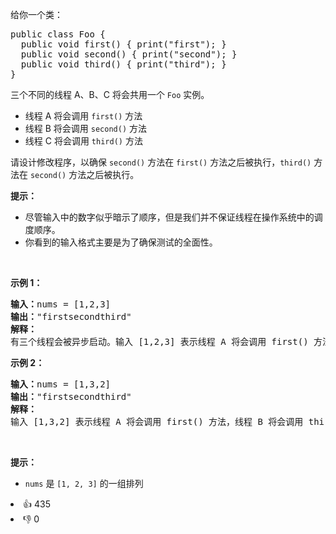 <p>给你一个类：</p>

<pre>
public class Foo {
&nbsp; public void first() { print("first"); }
&nbsp; public void second() { print("second"); }
&nbsp; public void third() { print("third"); }
}</pre>

<p>三个不同的线程 A、B、C 将会共用一个&nbsp;<code>Foo</code>&nbsp;实例。</p>

<ul> 
 <li>线程 A 将会调用 <code>first()</code> 方法</li> 
 <li>线程 B 将会调用&nbsp;<code>second()</code> 方法</li> 
 <li>线程 C 将会调用 <code>third()</code> 方法</li> 
</ul>

<p>请设计修改程序，以确保 <code>second()</code> 方法在 <code>first()</code> 方法之后被执行，<code>third()</code> 方法在 <code>second()</code> 方法之后被执行。</p>

<p><strong>提示：</strong></p>

<ul> 
 <li>尽管输入中的数字似乎暗示了顺序，但是我们并不保证线程在操作系统中的调度顺序。</li> 
 <li>你看到的输入格式主要是为了确保测试的全面性。</li> 
</ul>

<p>&nbsp;</p>

<p><strong>示例 1：</strong></p>

<pre>
<strong>输入：</strong>nums = [1,2,3]
<strong>输出：</strong>"firstsecondthird"
<strong>解释：</strong>
有三个线程会被异步启动。输入 [1,2,3] 表示线程 A 将会调用 first() 方法，线程 B 将会调用 second() 方法，线程 C 将会调用 third() 方法。正确的输出是 "firstsecondthird"。
</pre>

<p><strong>示例 2：</strong></p>

<pre>
<strong>输入：</strong>nums = [1,3,2]
<strong>输出：</strong>"firstsecondthird"
<strong>解释：</strong>
输入 [1,3,2] 表示线程 A 将会调用 first() 方法，线程 B 将会调用 third() 方法，线程 C 将会调用 second() 方法。正确的输出是 "firstsecondthird"。</pre>

<p>&nbsp;</p>

<ul> 
</ul> 
<strong>提示：</strong>

<ul> 
 <li><code>nums</code> 是 <code>[1, 2, 3]</code> 的一组排列</li> 
</ul>

<div><li>👍 435</li><li>👎 0</li></div>